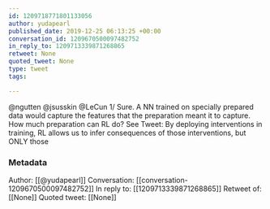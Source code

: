 ```yaml
---
id: 1209718771801133056
author: yudapearl
published_date: 2019-12-25 06:13:25 +00:00
conversation_id: 1209670500097482752
in_reply_to: 1209713339871268865
retweet: None
quoted_tweet: None
type: tweet
tags:

---
```


@ngutten @jsusskin @LeCun 1/ Sure. A NN trained on specially prepared data would capture the features that the preparation meant it to capture. How much preparation can RL do? See Tweet:
By deploying interventions in training, RL allows us to infer consequences of those interventions, but ONLY those

### Metadata

Author: [[@yudapearl]]
Conversation: [[conversation-1209670500097482752]]
In reply to: [[1209713339871268865]]
Retweet of: [[None]]
Quoted tweet: [[None]]
